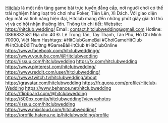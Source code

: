 [Hitclub](https://hitclub.wedding/) là một nền tảng game bài trực tuyến đẳng cấp, nơi người chơi có thể trải nghiệm hàng loạt trò chơi như Poker, Tiến Lên, Xì Dách. Với giao diện đẹp mắt và tính năng hiện đại, Hitclub mang đến những phút giây giải trí thú vị và cơ hội nhận thưởng lớn.
Thông tin chi tiết: 
Website: https://hitclub.wedding/ 
Email: contact.hitclubwedding@gmail.com
Hotline: 0866832581
Địa chỉ: 40 Đ. Lê Trọng Tấn, Tây Thạnh, Tân Phú, Hồ Chí Minh 70000, Việt Nam
Hashtags: #HitClubGameBài #ChơiGameHitClub #HitClubĐổiThưởng #GameBàiHitClub #HitClubOnline
https://www.facebook.com/hitclubweddingg/
https://www.youtube.com/@Hitclubwedding
https://issuu.com/hitclubwedding
https://x.com/hitclubwedding
https://www.pinterest.com/hitclubwedding/
https://www.reddit.com/user/hitclubwedding/
https://www.twitch.tv/hitclubwedding/about
https://gravatar.com/hitclubwedding
https://fr.quora.com/profile/Hitclub-Wedding
https://www.behance.net/hitclubwedding
https://flipboard.com/@hitclubwedding
https://500px.com/p/hitclubwedding?view=photos
https://issuu.com/hitclubwedding
https://www.mixcloud.com/hitclubwedding/
https://profile.hatena.ne.jp/hitclubwedding/profile
